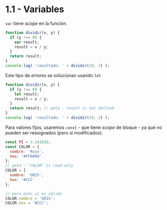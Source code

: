 # 1.1 - Variables

`var` tiene _scope_ en la función.

```javascript
function dividir(x, y) {
  if (y !== 0) {
    var result;
    result = x / y;
  }
  return result;
}
console.log( 'resultado: ' + dividir(10, 2) );
```

Este tipo de _errores_ se solucionan usando `let`

```javascript
function dividir(x, y) {
  if (y !== 0) {
    let result;
    result = x / y;
  }
  return result; // peta - result is not defined
}
console.log( 'resultado: ' + dividir(10, 2) );
```

Para valores fijos, usaremos `const` - que tiene _scope_ de bloque - ya que no pueden ser reasignados \(pero si modificados\).

```javascript
const PI = 3.141592;
const COLOR = {
  nombre: 'Rojo',
  hex: '#FF0000'
};
// peta - "COLOR" is read-only
COLOR = {
  nombre: 'GRIS',
  hex: '#CCC'
};

// pero esto si es válido
COLOR.nombre = 'GRIS';
COLOR.hex = '#CCC';
```

